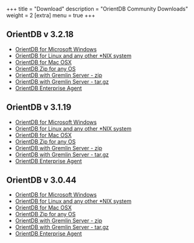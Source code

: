 +++
title = "Download"
description = "OrientDB Community Downloads"
weight = 2
[extra]
menu = true
+++


## OrientDB v 3.2.18

- [OrientDB for Microsoft Windows](https://repo1.maven.org/maven2/com/orientechnologies/orientdb-community/3.2.18/orientdb-community-3.2.18.zip)
- [OrientDB for Linux and any other *NIX system](https://repo1.maven.org/maven2/com/orientechnologies/orientdb-community/3.2.18/orientdb-community-3.2.18.tar.gz)
- [OrientDB for Mac OSX](https://repo1.maven.org/maven2/com/orientechnologies/orientdb-community/3.2.18/orientdb-community-3.2.18.tar.gz)
- [OrientDB Zip for any OS](https://repo1.maven.org/maven2/com/orientechnologies/orientdb-community/3.2.18/orientdb-community-3.2.18.zip)
- [OrientDB with Gremlin Server - zip](https://repo1.maven.org/maven2/com/orientechnologies/orientdb-tp3/3.2.18/orientdb-tp3-3.2.18.zip)
- [OrientDB with Gremlin Server - tar.gz](https://repo1.maven.org/maven2/com/orientechnologies/orientdb-tp3/3.2.18/orientdb-tp3-3.2.18.tar.gz)
- [OrientDB Enterprise Agent](https://repo1.maven.org/maven2/com/orientechnologies/agent/3.2.18/agent-3.2.18.jar)


## OrientDB v 3.1.19

- [OrientDB for Microsoft Windows](https://repo1.maven.org/maven2/com/orientechnologies/orientdb/3.1.19/orientdb-3.1.19.zip)
- [OrientDB for Linux and any other *NIX system](https://repo1.maven.org/maven2/com/orientechnologies/orientdb/3.1.19/orientdb-3.1.19.tar.gz)
- [OrientDB for Mac OSX](https://repo1.maven.org/maven2/com/orientechnologies/orientdb/3.1.19/orientdb-3.1.19.tar.gz)
- [OrientDB Zip for any OS](https://repo1.maven.org/maven2/com/orientechnologies/orientdb/3.1.19/orientdb-3.1.19.zip)
- [OrientDB with Gremlin Server - zip](https://repo1.maven.org/maven2/com/orientechnologies/orientdb-tp3/3.1.19/orientdb-tp3-3.1.19.zip)
- [OrientDB with Gremlin Server - tar.gz](https://repo1.maven.org/maven2/com/orientechnologies/orientdb-tp3/3.1.19/orientdb-tp3-3.1.19.tar.gz)
- [OrientDB Enterprise Agent](https://repo1.maven.org/maven2/com/orientechnologies/agent/3.1.19/agent-3.1.19.jar )


## OrientDB v 3.0.44

- [OrientDB for Microsoft Windows](https://repo1.maven.org/maven2/com/orientechnologies/orientdb/3.0.44/orientdb-3.0.44.zip)
- [OrientDB for Linux and any other *NIX system](https://repo1.maven.org/maven2/com/orientechnologies/orientdb/3.0.44/orientdb-3.0.44.tar.gz)
- [OrientDB for Mac OSX](https://repo1.maven.org/maven2/com/orientechnologies/orientdb/3.0.44/orientdb-3.0.44.tar.gz)
- [OrientDB Zip for any OS](https://repo1.maven.org/maven2/com/orientechnologies/orientdb/3.0.44/orientdb-3.0.44.zip)
- [OrientDB with Gremlin Server - zip](https://repo1.maven.org/maven2/com/orientechnologies/orientdb-tp3/3.0.44/orientdb-tp3-3.0.44.zip)
- [OrientDB with Gremlin Server - tar.gz](https://repo1.maven.org/maven2/com/orientechnologies/orientdb-tp3/3.0.44/orientdb-tp3-3.0.44.tar.gz)
- [OrientDB Enterprise Agent](https://repo1.maven.org/maven2/com/orientechnologies/agent/3.0.44/agent-3.0.44.jar )
